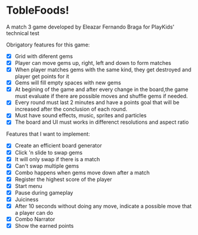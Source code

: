 # TobleFoods!

A match 3 game developed by Eleazar Fernando Braga for PlayKids' technical test

Obrigatory features for this game: 
  - [X] Grid with diferent gems
  - [X] Player can move gems up, right, left and down to form matches
  - [X] When player matches gems with the same kind, they get destroyed and player get points for it
  - [X] Gems will fill empty spaces with new gems
  - [X] At begining of the game and after every change in the board,the game must evaluate if there are possible moves and shuffle gems if needed.
  - [X] Every round must last 2 minutes and have a points goal that will be increased after the conclusion of each round.
  - [X] Must have sound effects, music, sprites and particles
  - [X] The board and UI must works in differenct resolutions and aspect ratio
  
Features that I want to implement:
  - [X] Create an efficient board generator
  - [X] Click 'n slide to swap gems
  - [X] It will only swap if there is a match
  - [X] Can't swap multiple gems 
  - [X] Combo happens when gems move down after a match
  - [X] Register the highest score of the player
  - [X] Start menu
  - [X] Pause during gameplay
  - [X] Juiciness 
  - [X] After 10 seconds without doing any move, indicate a possible move that a player can do
  - [X] Combo Narrator
  - [X] Show the earned points

